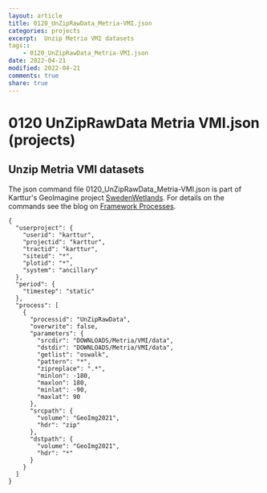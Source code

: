 ```yaml
---
layout: article
title: 0120_UnZipRawData_Metria-VMI.json
categories: projects
excerpt:  Unzip Metria VMI datasets 
tags:: 
    - 0120_UnZipRawData_Metria-VMI.json
date: 2022-04-21
modified: 2022-04-21
comments: true
share: true
---
```


# 0120 UnZipRawData Metria VMI.json (projects)

##  Unzip Metria VMI datasets 

The json command file <span class='file'>0120_UnZipRawData_Metria-VMI.json</span> is part of Karttur's GeoImagine project [<span class='project'>SwedenWetlands</span>](https://karttur.github.io/geoimagine03-proj-wetland-se/index.html). For details on the commands see the blog on [Framework Processes](https://karttur.github.io/geoimagine03-docs-procpack/).

```
{
  "userproject": {
    "userid": "karttur",
    "projectid": "karttur",
    "tractid": "karttur",
    "siteid": "*",
    "plotid": "*",
    "system": "ancillary"
  },
  "period": {
    "timestep": "static"
  },
  "process": [
    {
      "processid": "UnZipRawData",
      "overwrite": false,
      "parameters": {
        "srcdir": "DOWNLOADS/Metria/VMI/data",
        "dstdir": "DOWNLOADS/Metria/VMI/data",
        "getlist": "oswalk",
        "pattern": "*",
        "zipreplace": ".*",
        "minlon": -180,
        "maxlon": 180,
        "minlat": -90,
        "maxlat": 90
      },
      "srcpath": {
        "volume": "GeoImg2021",
        "hdr": "zip"
      },
      "dstpath": {
        "volume": "GeoImg2021",
        "hdr": "*"
      }
    }
  ]
}
```
